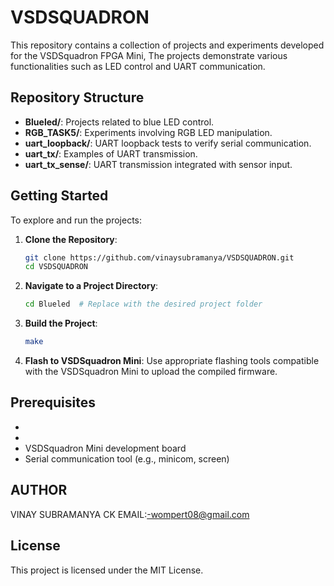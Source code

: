 # VSDSQUADRON

This repository contains a collection of projects and experiments developed for the VSDSquadron FPGA Mini,
The projects demonstrate various functionalities such as LED control and UART communication.

## Repository Structure

- **Blueled/**: Projects related to blue LED control.
- **RGB_TASK5/**: Experiments involving RGB LED manipulation.
- **uart_loopback/**: UART loopback tests to verify serial communication.
- **uart_tx/**: Examples of UART transmission.
- **uart_tx_sense/**: UART transmission integrated with sensor input.

## Getting Started

To explore and run the projects:

1. **Clone the Repository**:
   ```bash
   git clone https://github.com/vinaysubramanya/VSDSQUADRON.git
   cd VSDSQUADRON
   ```

2. **Navigate to a Project Directory**:
   ```bash
   cd Blueled  # Replace with the desired project folder
   ```

3. **Build the Project**:
   ```bash
   make
   ```

4. **Flash to VSDSquadron Mini**:
   Use appropriate flashing tools compatible with the VSDSquadron Mini to upload the compiled firmware.

## Prerequisites

- 
- 
- VSDSquadron Mini development board
- Serial communication tool (e.g., minicom, screen)


## AUTHOR

VINAY SUBRAMANYA CK
EMAIL:-wompert08@gmail.com

## License

This project is licensed under the MIT License.
